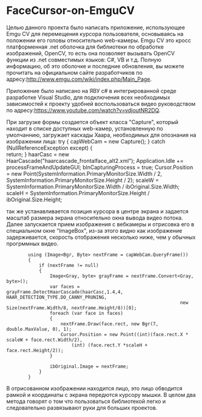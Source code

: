 FaceCursor-on-EmguCV
====================
Целью данного проекта было написать приложение, использующее Emgu CV для перемещения курсора пользователя, основываясь на положении его головы относительно web-камеры. Emgu CV это кросс платформенная .net оболочка для библиотеки по обработке изображений, OpenCV, то есть она позволяет вызывать OpenCV функции из .net  совместимых языков: С#, VB и т.д. Полную информацию, об это оболочке и последние обновления, вы можете прочитать на официальном сайте разработчиков по адресу:http://www.emgu.com/wiki/index.php/Main_Page.

Приложение было написано на ЯВУ с# в интегрированной среде разработке Visual Studio, для подключения всех необходимых зависимостей  к проекту удобней воспользоваться видео руководством по адресу:https://www.youtube.com/watch?v=vdjoutNR2DQ. 

При загрузке формы создается объект класса "Capture", который находит в  списке доступных web-камер, установленную по умолчаннию, загружает  каскады Хаара, необходимых для опознания на изображении лица:
 try
            {
                capWebCam = new Capture();
            }
            catch (NullReferenceException except)
            {         
                return;
            }
            haarCasc = new HaarCascade("haarcascade_frontalface_alt2.xml");
            Application.Idle += processFrameAndUpdateGUI;
            blnCapturingProcess = true;
            Cursor.Position = new Point(SystemInformation.PrimaryMonitorSize.Width / 2, SystemInformation.PrimaryMonitorSize.Height / 2);
            scaleW = SystemInformation.PrimaryMonitorSize.Width / ibOriginal.Size.Width;
            scaleH = SystemInformation.PrimaryMonitorSize.Height / ibOriginal.Size.Height; 

так же устанавливается позиция курсора в центре экрана и задается масштаб размера экрана относительно окна вывода видео потока. Далее запускается прием изображения с вебкамеры и отрисовка его в специальном окне "ImageBox", из-за этого видно как изображение задерживается, скорость отображения несколько ниже, чем у обычных прогрммных видео. 

            using (Image<Bgr, Byte> nextFrame = capWebCam.QueryFrame())
            {
                if (nextFrame != null)
                {
                    Image<Gray, byte> grayFrame = nextFrame.Convert<Gray, byte>();
                    var faces = grayFrame.DetectHaarCascade(haarCasc,1.4,4, HAAR_DETECTION_TYPE.DO_CANNY_PRUNING,
                                                                    new Size(nextFrame.Width/8, nextFrame.Height/8))[0];
                    foreach (var face in faces)
                    {
                        nextFrame.Draw(face.rect, new Bgr(7, double.MaxValue, 0), 1);
                        Cursor.Position = new Point((int)(face.rect.X * scaleW + face.rect.Width/2), 
                            (int) (face.rect.Y *scaleH + face.rect.Height/2));                       
                    }

                    ibOriginal.Image = nextFrame;
                }
            }
В отрисованном изображении находится лицо, это лицо обводится рамкой и координаты с экрана передются курсору мышки. В целом два метода говорят о том что пользоваться библиотекой легко и следовательно развязывают руки для больших проектов.  
